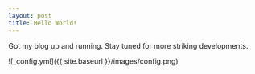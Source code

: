 ```yaml
---
layout: post
title: Hello World!
---
```


Got my blog up and running. Stay tuned for more striking developments.

![_config.yml]({{ site.baseurl }}/images/config.png)

